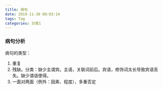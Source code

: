 ```yaml
---
title: 病句
date: 2019-11-30 00:03:14
tags: Tag
categories: 分类1
---
```


### 病句分析

病句的类型：
1. 重复
2. 残缺。分类：缺少主谓宾。主语，关联词前后。宾语，修饰词太长导致宾语丢失。缺少谓语使得。
3. 一面对两面（例外：因素、程度），多重否定
